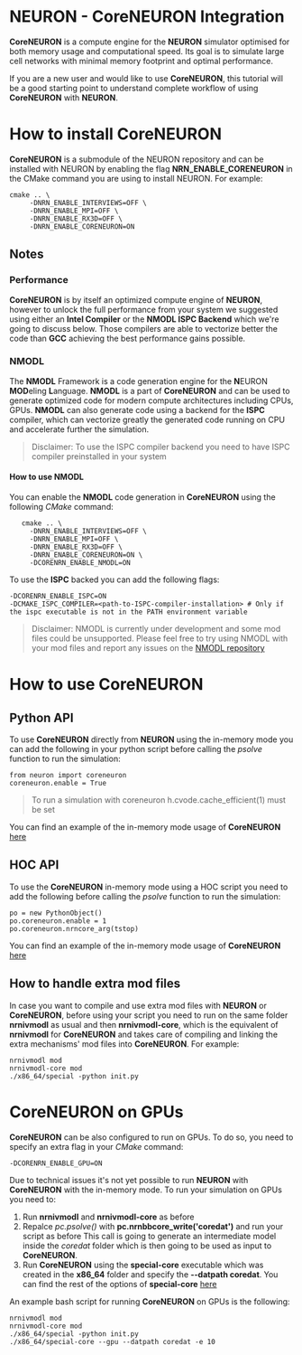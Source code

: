 # NEURON - CoreNEURON Integration

**CoreNEURON** is a compute engine for the **NEURON** simulator optimised for both memory usage and computational speed. Its goal is to simulate large cell networks with minimal memory footprint and optimal performance.

If you are a new user and would like to use **CoreNEURON**, this tutorial will be a good starting point to understand complete workflow of using **CoreNEURON** with **NEURON**.


# How to install CoreNEURON

**CoreNEURON** is a submodule of the NEURON repository and can be installed with NEURON by enabling the flag **NRN_ENABLE_CORENEURON** in the CMake command you are using to install NEURON.
For example:

    cmake .. \
         -DNRN_ENABLE_INTERVIEWS=OFF \
         -DNRN_ENABLE_MPI=OFF \
         -DNRN_ENABLE_RX3D=OFF \
         -DNRN_ENABLE_CORENEURON=ON

## Notes

### Performance
**CoreNEURON** is by itself an optimized compute engine of **NEURON**, however to unlock the full performance from your system we suggested using either an **Intel Compiler** or the **NMODL ISPC Backend** which we're going to discuss below. Those compilers are able to vectorize better the code than **GCC** achieving the best performance gains possible.

### NMODL
The **NMODL** Framework is a code generation engine for the **N**EURON **MOD**eling **L**anguage. 
**NMODL** is a part of **CoreNEURON** and can be used to generate optimized code for modern compute architectures including CPUs, GPUs.
**NMODL** can also generate code using a backend for the **ISPC** compiler, which can vectorize greatly the generated code running on CPU and accelerate further the simulation.

> Disclaimer: To use the ISPC compiler backend you need to have ISPC compiler preinstalled in your system

#### How to use NMODL
You can enable the **NMODL** code generation in **CoreNEURON** using the following *CMake* command:

       cmake .. \
         -DNRN_ENABLE_INTERVIEWS=OFF \
         -DNRN_ENABLE_MPI=OFF \
         -DNRN_ENABLE_RX3D=OFF \
         -DNRN_ENABLE_CORENEURON=ON \
         -DCORENRN_ENABLE_NMODL=ON
To use the **ISPC** backed you can add the following flags:

    -DCORENRN_ENABLE_ISPC=ON
    -DCMAKE_ISPC_COMPILER=<path-to-ISPC-compiler-installation> # Only if the ispc executable is not in the PATH environment variable
> Disclaimer: NMODL is currently under development and some mod files could be unsupported. Please feel free to try using NMODL with your mod files and report any issues on the [NMODL repository](https://github.com/BlueBrain/nmodl)
# How to use CoreNEURON
## Python API
To use **CoreNEURON** directly from **NEURON** using the in-memory mode you can add the following in your python script before calling the *psolve* function to run the simulation:

    from neuron import coreneuron
    coreneuron.enable = True

> To run a simulation with coreneuron h.cvode.cache_efficient(1) must be set

You can find an example of the in-memory mode usage of **CoreNEURON** [here](https://github.com/neuronsimulator/nrn/blob/master/test/coreneuron/test_direct.py)
## HOC API
To use the **CoreNEURON** in-memory mode using a HOC script you need to add the following before calling the *psolve* function to run the simulation:

    po = new PythonObject()
    po.coreneuron.enable = 1
    po.coreneuron.nrncore_arg(tstop)
You can find an example of the in-memory mode usage of **CoreNEURON** [here](https://github.com/neuronsimulator/nrn/blob/master/test/coreneuron/test_direct.hoc)
## How to handle extra mod files
In case you want to compile and use extra mod files with **NEURON** or **CoreNEURON**, before using your script you need to run on the same folder **nrnivmodl** as usual and then **nrnivmodl-core**, which is the equivalent of **nrnivmodl** for **CoreNEURON** and takes care of compiling and linking the extra mechanisms' mod files into **CoreNEURON**.
For example:

    nrnivmodl mod
    nrnivmodl-core mod
    ./x86_64/special -python init.py

# CoreNEURON on GPUs
**CoreNEURON** can be also configured to run on GPUs. To do so, you need to specify an extra flag in your *CMake* command:

    -DCORENRN_ENABLE_GPU=ON
Due to technical issues it's not yet possible to run **NEURON** with **CoreNEURON** with the in-memory mode.
To run your simulation on GPUs you need to:

 1. Run **nrnivmodl** and **nrnivmodl-core** as before
 2. Repalce *pc.psolve()* with **pc.nrnbbcore_write('coredat')** and run your script as before
This call is going to generate an intermediate model inside the *coredat* folder which is then going to be used as input to **CoreNEURON**.
3. Run **CoreNEURON** using the **special-core** executable which was created in the **x86_64** folder and specify the **--datpath coredat**. You can find the rest of the options of **special-core**  [here](https://github.com/BlueBrain/CoreNeuron)

An example bash script for running **CoreNEURON** on GPUs is the following:

    nrnivmodl mod
    nrnivmodl-core mod
    ./x86_64/special -python init.py
    ./x86_64/special-core --gpu --datpath coredat -e 10


